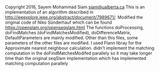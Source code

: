 
 Copyright 2016, Sayem Mohammad Siam
 siam@ualberta.ca
 This is an implementation of an algorithm described in http://ieeexplore.ieee.org/abstract/document/7989671/. 
 Modified the original code of  Niko Sünderhauf which can be found https://openslam.org/openseqslam.html
 The functions doProcessing, doFindMatches (doFindMatchesModified), doDifferenceMatrix, DefaultParameters are mainly modified.
 Other than this files, some parameters of the other files are modified.
 I used Flann libray for the Approximate nearest neighbour calculation.
 didn't implement the matching computation in the doFindMatchesModifed parallely so it may take longer time than the original
 seqSlam implementation which has implemented matching computation parallely

